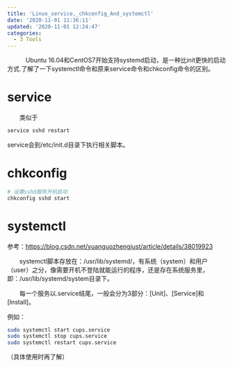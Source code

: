 ```yaml
---
title: 'Linux_service,_chkconfig_And_systemctl'
date: '2020-11-01 11:36:11'
updated: '2020-11-01 12:24:47'
categories:
  - 3 Tools
---
```

　　　Ubuntu 16.04和CentOS7开始支持systemd启动，是一种比init更快的启动方式.了解了一下systemctl命令和原来service命令和chkconfig命令的区别。

# service

　　类似于

```sh
service sshd restart
```

service会到/etc/init.d目录下执行相关脚本。

# chkconfig

```sh
# 设置sshd服务开机启动
chkconfig sshd start
```

# systemctl

参考：<https://blog.csdn.net/yuanguozhengjust/article/details/38019923>

　　systemctl脚本存放在：/usr/lib/systemd/，有系统（system）和用户（user）之分，像需要开机不登陆就能运行的程序，还是存在系统服务里，即：/usr/lib/systemd/system目录下。

　　每一个服务以.service结尾，一般会分为3部分：[Unit]、[Service]和[Install]。

例如：

```sh
sudo systemctl start cups.service
sudo systemctl stop cups.service
sudo systemctl restart cups.service
```

（具体使用时再了解）
